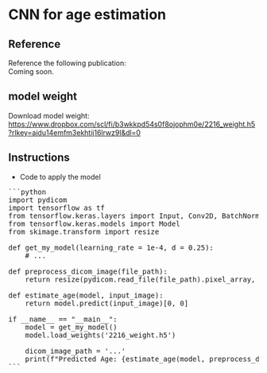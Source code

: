# CNN for age estimation

## Reference
Reference the following publication: <br/>
Coming soon.

## model weight
Download model weight:<br/>
https://www.dropbox.com/scl/fi/b3wkkpd54s0f8ojophm0e/2216_weight.h5?rlkey=ajdu14emfm3ekhtij16lrwz9l&dl=0


## Instructions
* Code to apply the model
   
<pre>
```python
import pydicom
import tensorflow as tf
from tensorflow.keras.layers import Input, Conv2D, BatchNormalization, MaxPooling2D, Dropout, Flatten, Dense
from tensorflow.keras.models import Model
from skimage.transform import resize

def get_my_model(learning_rate = 1e-4, d = 0.25):
    # ...
    
def preprocess_dicom_image(file_path):
    return resize(pydicom.read_file(file_path).pixel_array, (256, 256)).reshape(1, 256, 256, 1) 

def estimate_age(model, input_image):
    return model.predict(input_image)[0, 0]

if __name__ == "__main__":
    model = get_my_model()
    model.load_weights('2216_weight.h5')

    dicom_image_path = '...'
    print(f"Predicted Age: {estimate_age(model, preprocess_dicom_image(dicom_image_path))} years")
```
</pre>
